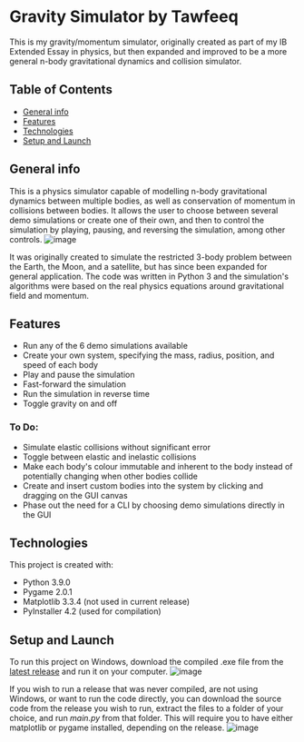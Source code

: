 # Gravity Simulator by Tawfeeq
This is my gravity/momentum simulator, originally created as part of my IB Extended Essay in physics, but then expanded and improved to be a more general n-body gravitational dynamics and collision simulator.


## Table of Contents
* [General info](#general-info)
* [Features](#features)
* [Technologies](#technologies)
* [Setup and Launch](#setup-and-launch)


## General info
This is a physics simulator capable of modelling n-body gravitational dynamics between multiple bodies, as well as conservation of momentum in collisions between bodies. It allows the user to choose between several demo simulations or create one of their own, and then to control the simulation by playing, pausing, and reversing the simulation, among other controls.
![image](https://user-images.githubusercontent.com/62124462/111857307-2e985680-88f6-11eb-9a54-3207548eb58b.png)


It was originally created to simulate the restricted 3-body problem between the Earth, the Moon, and a satellite, but has since been expanded for general application. The code was written in Python 3 and the simulation's algorithms were based on the real physics equations around gravitational field and momentum.


## Features
* Run any of the 6 demo simulations available
* Create your own system, specifying the mass, radius, position, and speed of each body
* Play and pause the simulation
* Fast-forward the simulation
* Run the simulation in reverse time
* Toggle gravity on and off

### To Do:
* Simulate elastic collisions without significant error
* Toggle between elastic and inelastic collisions
* Make each body's colour immutable and inherent to the body instead of potentially changing when other bodies collide
* Create and insert custom bodies into the system by clicking and dragging on the GUI canvas
* Phase out the need for a CLI by choosing demo simulations directly in the GUI


## Technologies
This project is created with:
* Python 3.9.0
* Pygame 2.0.1
* Matplotlib 3.3.4 (not used in current release)
* PyInstaller 4.2 (used for compilation)


## Setup and Launch
To run this project on Windows, download the compiled .exe file from the [latest release](https://github.com/roljy/gravity-simulator/releases/latest) and run it on your computer.
![image](https://user-images.githubusercontent.com/62124462/111855827-6c907d00-88ec-11eb-803c-2fd555eedfed.png)


If you wish to run a release that was never compiled, are not using Windows, or want to run the code directly, you can download the source code from the release you wish to run, extract the files to a folder of your choice, and run *main.py* from that folder. This will require you to have either matplotlib or pygame installed, depending on the release.
![image](https://user-images.githubusercontent.com/62124462/111855832-74502180-88ec-11eb-9ddc-80422972f876.png)
